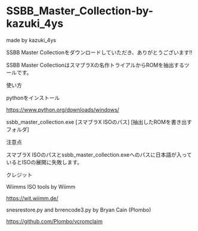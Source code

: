 # SSBB_Master_Collection-by-kazuki_4ys
made by kazuki_4ys

SSBB Master Collectionをダウンロードしていただき、ありがとうございます!!

SSBB Master CollectionはスマブラXの名作トライアルからROMを抽出するツールです。


使い方

pythonをインストール

https://www.python.org/downloads/windows/

ssbb_master_collection.exe [スマブラX ISOのパス] [抽出したROMを書き出すフォルダ]


注意点

スマブラX ISOのパスとssbb_master_collection.exeへのパスに日本語が入っているとISOの展開に失敗します。

クレジット

Wiimms ISO tools by Wiimm

https://wit.wiimm.de/

snesrestore.py and brrencode3.py by Bryan Cain (Plombo)

https://github.com/Plombo/vcromclaim
